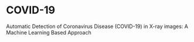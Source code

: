 # COVID-19
Automatic Detection of Coronavirus Disease (COVID-19) in X-ray images: A Machine Learning Based Approach

